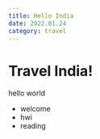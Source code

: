 ```yaml
---
title: Hello India
date: 2022.01.24
category: travel
---
```


# Travel India!

hello world

- welcome
- hwi
- reading
